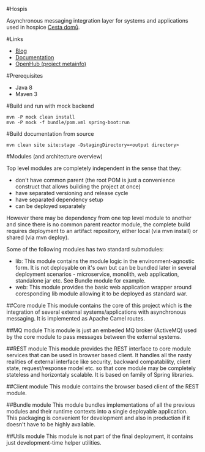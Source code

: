 #Hospis

Asynchronous messaging integration layer for systems and applications used in hospice [Cesta domů](http://cestadomu.cz).

#Links

* [Blog](http://hospisdev.tumblr.com/)
* [Documentation](http://www.googledrive.com/host/0B1pxZj5GslL_fjlKZS1icHk4YzQxMXFIRExpazAxNlFvWmFNRklIT01nV0U3RXNMSzlXOXc/index.html)
* [OpenHub (project metainfo)](https://www.openhub.net/p/hospis)

#Prerequisites

* Java 8
* Maven 3

#Build and run with mock backend

    mvn -P mock clean install
    mvn -P mock -f bundle/pom.xml spring-boot:run

#Build documentation from source

    mvn clean site site:stage -DstagingDirectory=<output directory>

#Modules (and architecture overview)

Top level modules are completely independent in the sense that they:

* don't have common parent (the root POM is just a convenience construct that allows building the project at once)
* have separated versioning and release cycle
* have separated dependency setup
* can be deployed separately

However there may be dependency from one top level module to another and since there is no common parent reactor module, the complete build requires deployment to an artifact repository, either local (via mvn install) or shared (via mvn deploy).

Some of the following modules has two standard submodules:
* lib: This module contains the module logic in the environment-agnostic form. It is not deployable on it's own but can be bundled later in several deployment scenarios - microservice, monolith, web application, standalone jar etc. See Bundle module for example.
* web: This module provides the basic web application wrapper around coresponding lib module allowing it to be deployed as standard war.

##Core module
This module contains the core of this project which is the integration of several external systems/applications with asynchronous messaging. It is implemented as Apache Camel routes.

##MQ module
This module is just an embeded MQ broker (ActiveMQ) used by the core module to pass messages between the external systems. 

##REST module
This module provides the REST interface to core module services that can be used in browser based client. It handles all the nasty realities of external interface like security, backward compatability, client state, request/response model etc. so that core module may be completely stateless and horizontaly scalable. It is based on family of Spring libraries.

##Client module
This module contains the browser based client of the REST module.

##Bundle module
This module bundles implementations of all the previous modules and their runtime contexts into a single deployable application. This packaging is convenient for development and also in production if it doesn't have to be highly available.

##Utils module
This module is not part of the final deployment, it contains just development-time helper utilities.
